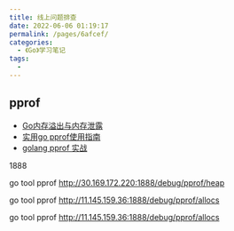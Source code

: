 ```yaml
---
title: 线上问题排查
date: 2022-06-06 01:19:17
permalink: /pages/6afcef/
categories:
  - 《Go》学习笔记
tags:
  - 
---
```


## pprof
- [Go内存溢出与内存泄露](https://blog.csdn.net/yanghaitao5000/article/details/118426610)
- [实用go pprof使用指南](https://zhuanlan.zhihu.com/p/396363069)
- [golang pprof 实战](https://blog.wolfogre.com/posts/go-ppof-practice/#%E6%8E%92%E6%9F%A5%E9%94%81%E7%9A%84%E4%BA%89%E7%94%A8)




1888


go tool pprof http://30.169.172.220:1888/debug/pprof/heap


go tool pprof http://11.145.159.36:1888/debug/pprof/allocs


go tool pprof http://11.145.159.36:1888/debug/pprof/allocs

